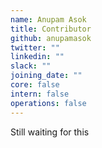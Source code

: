 ```yaml
---
name: Anupam Asok
title: Contributor
github: anupamasok
twitter: ""
linkedin: ""
slack: ""
joining_date: ""
core: false
intern: false
operations: false
---
```


Still waiting for this
